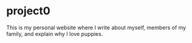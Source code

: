 # project0
This is my personal website where I write about myself, members of my family, and explain why I love puppies.

